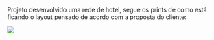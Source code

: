 Projeto desenvolvido uma rede de hotel, segue os prints de como está ficando o layout pensado de acordo com a proposta do cliente:

<img src="ImagensProjetos/ss">
